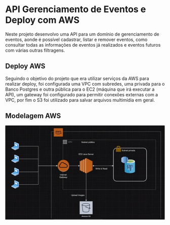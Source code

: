 # API Gerenciamento de Eventos e Deploy com AWS
<p>Neste projeto desenvolvo uma API para um domínio de gerenciamento de eventos, aonde é possível cadastrar, listar e remover eventos, como consultar todas as informações de eventos já realizados e eventos futuros com várias outras filtragens.</p>

## Deploy AWS
<p>Seguindo o objetivo do projeto que era utilizar serviços da AWS para realizar deploy, foi configurada uma VPC com subredes, uma privada para o Banco Postgres e outra pública para o EC2 (máquina que irá executar a API), um gateway foi configurado para permitir conexões externas com a VPC, por fim o S3 foi utilizado para salvar arquivos multimídia em geral.</p>

## Modelagem AWS
<img src="https://github.com/CarlosVinicios99/API-Gerenciamento-de-Eventos-Deploy-AWS/blob/main/modelagem-deploy.jpeg?raw=true">


